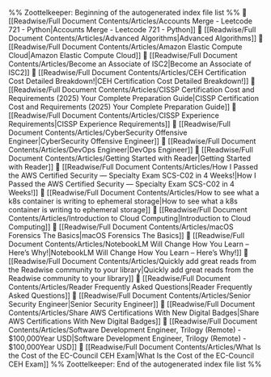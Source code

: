 %% Zoottelkeeper: Beginning of the autogenerated index file list  %%
📄 [[Readwise/Full Document Contents/Articles/Accounts Merge - Leetcode 721 - Python|Accounts Merge - Leetcode 721 - Python]]
📄 [[Readwise/Full Document Contents/Articles/Advanced Algorithms|Advanced Algorithms]]
📄 [[Readwise/Full Document Contents/Articles/Amazon Elastic Compute Cloud|Amazon Elastic Compute Cloud]]
📄 [[Readwise/Full Document Contents/Articles/Become an Associate of ISC2|Become an Associate of ISC2]]
📄 [[Readwise/Full Document Contents/Articles/CEH Certification Cost Detailed Breakdown!|CEH Certification Cost Detailed Breakdown!]]
📄 [[Readwise/Full Document Contents/Articles/CISSP Certification Cost and Requirements (2025) Your Complete Preparation Guide|CISSP Certification Cost and Requirements (2025) Your Complete Preparation Guide]]
📄 [[Readwise/Full Document Contents/Articles/CISSP Experience Requirements|CISSP Experience Requirements]]
📄 [[Readwise/Full Document Contents/Articles/CyberSecurity Offensive Engineer|CyberSecurity Offensive Engineer]]
📄 [[Readwise/Full Document Contents/Articles/DevOps Engineer|DevOps Engineer]]
📄 [[Readwise/Full Document Contents/Articles/Getting Started with Reader|Getting Started with Reader]]
📄 [[Readwise/Full Document Contents/Articles/How I Passed the AWS Certified Security — Specialty Exam SCS-C02 in 4 Weeks!|How I Passed the AWS Certified Security — Specialty Exam SCS-C02 in 4 Weeks!]]
📄 [[Readwise/Full Document Contents/Articles/How to see what a k8s container is writing to ephemeral storage|How to see what a k8s container is writing to ephemeral storage]]
📄 [[Readwise/Full Document Contents/Articles/Introduction to Cloud Computing|Introduction to Cloud Computing]]
📄 [[Readwise/Full Document Contents/Articles/macOS Forensics The Basics|macOS Forensics The Basics]]
📄 [[Readwise/Full Document Contents/Articles/NotebookLM Will Change How You Learn – Here’s Why!|NotebookLM Will Change How You Learn – Here’s Why!]]
📄 [[Readwise/Full Document Contents/Articles/Quickly add great reads from the Readwise community to your library|Quickly add great reads from the Readwise community to your library]]
📄 [[Readwise/Full Document Contents/Articles/Reader Frequently Asked Questions|Reader Frequently Asked Questions]]
📄 [[Readwise/Full Document Contents/Articles/Senior Security Engineer|Senior Security Engineer]]
📄 [[Readwise/Full Document Contents/Articles/Share AWS Certifications With New Digital Badges|Share AWS Certifications With New Digital Badges]]
📄 [[Readwise/Full Document Contents/Articles/Software Development Engineer, Trilogy (Remote) - $100,000Year USD|Software Development Engineer, Trilogy (Remote) - $100,000Year USD]]
📄 [[Readwise/Full Document Contents/Articles/What Is the Cost of the EC-Council CEH Exam|What Is the Cost of the EC-Council CEH Exam]]
%% Zoottelkeeper: End of the autogenerated index file list  %%
